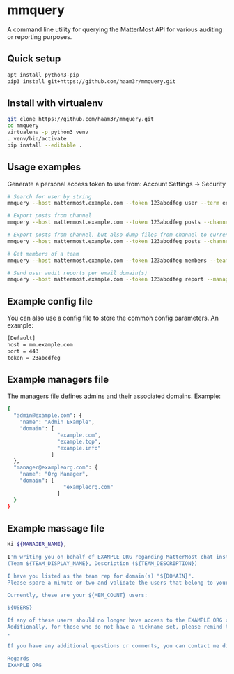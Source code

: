 # mmquery

A command line utility for querying the MatterMost API for various auditing or reporting purposes.

## Quick setup

```bash
apt install python3-pip
pip3 install git+https://github.com/haam3r/mmquery.git
```

## Install with virtualenv

```bash
git clone https://github.com/haam3r/mmquery.git
cd mmquery
virtualenv -p python3 venv
. venv/bin/activate
pip install --editable .
```

## Usage examples

Generate a personal access token to use from: Account Settings -> Security

```bash
# Search for user by string
mmquery --host mattermost.example.com --token 123abcdfeg user --term example

# Export posts from channel
mmquery --host mattermost.example.com --token 123abcdfeg posts --channel example --team team-name

# Export posts from channel, but also dump files from channel to current working directory
mmquery --host mattermost.example.com --token 123abcdfeg posts --channel example --team team-name --filedump

# Get members of a team
mmquery --host mattermost.example.com --token 123abcdfeg members --team example

# Send user audit reports per email domain(s)
mmquery --host mattermost.example.com --token 123abcdfeg report --managers managers.json --template message.txt --smtp-host mail.example.com --source mm@example.com --admin mm+noadmin@example.com [--print]
```

## Example config file

You can also use a config file to store the common config parameters. An example:

```bash
[Default]
host = mm.example.com
port = 443
token = 23abcdfeg
```

## Example managers file

The managers file defines admins and their associated domains. Example:

```bash
{
  "admin@example.com": {
    "name": "Admin Example",
    "domain": [
                "example.com",
                "example.top",
                "example.info"
              ]
  },
  "manager@exampleorg.com": {
    "name": "Org Manager",
    "domain": [
                  "exampleorg.com"
                ]
  }
}
```

## Example massage file

```bash
Hi ${MANAGER_NAME},

I'm writing you on behalf of EXAMPLE ORG regarding MatterMost chat instance.
(Team ${TEAM_DISPLAY_NAME}, Description (${TEAM_DESCRIPTION})

I have you listed as the team rep for domain(s) "${DOMAIN}".
Please spare a minute or two and validate the users that belong to your domain.

Currently, these are your ${MEM_COUNT} users:

${USERS}

If any of these users should no longer have access to the EXAMPLE ORG chat team, please notify me via mm@example.com.
Additionally, for those who do not have a nickname set, please remind them to set one in their profile in format country_organization_name (cc_example_joe)
.

If you have any additional questions or comments, you can contact me directly via mm@example.com.

Regards
EXAMPLE ORG
```
